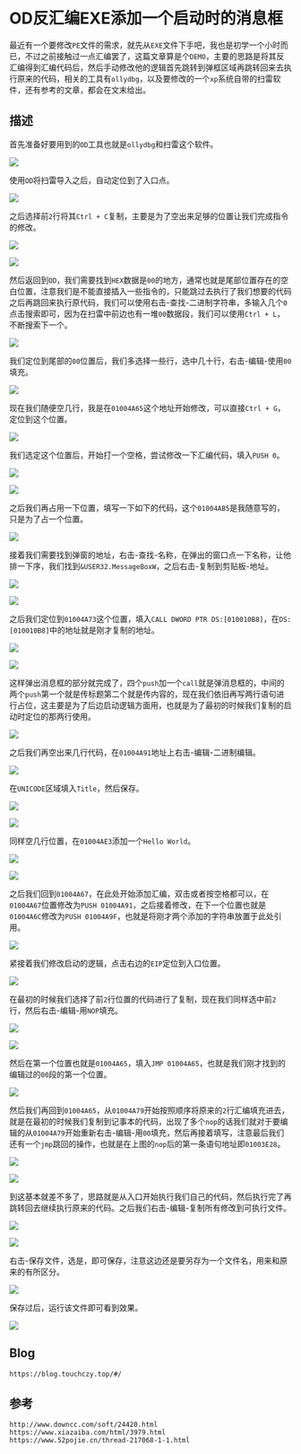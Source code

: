 # OD反汇编EXE添加一个启动时的消息框
最近有一个要修改`PE`文件的需求，就先从`EXE`文件下手吧，我也是初学一个小时而已，不过之前接触过一点汇编罢了，这篇文章算是个`DEMO`，主要的思路是将其反汇编得到汇编代码后，然后手动修改他的逻辑首先跳转到弹框区域再跳转回来去执行原来的代码，相关的工具有`ollydbg`，以及要修改的一个`xp`系统自带的扫雷软件，还有参考的文章，都会在文末给出。

## 描述
首先准备好要用到的`OD`工具也就是`ollydbg`和扫雷这个软件。

![](screenshots/2023-04-14-21-05-32.png)

使用`OD`将扫雷导入之后，自动定位到了入口点。

![](screenshots/2023-04-14-21-05-38.png)

之后选择前`2`行将其`Ctrl + C`复制，主要是为了空出来足够的位置让我们完成指令的修改。

![](screenshots/2023-04-14-21-06-24.png)

![](screenshots/2023-04-14-21-06-29.png)



然后返回到`OD`，我们需要找到`HEX`数据是`00`的地方，通常也就是尾部位置存在的空白位置，注意我们是不能直接插入一些指令的，只能跳过去执行了我们想要的代码之后再跳回来执行原代码，我们可以使用右击-查找-二进制字符串，多输入几个`0`点击搜索即可，因为在扫雷中前边也有一堆`00`数据段，我们可以使用`Ctrl + L`，不断搜索下一个。


![](screenshots/2023-04-14-21-06-36.png)

我们定位到尾部的`00`位置后，我们多选择一些行，选中几十行，右击-编辑-使用`00`填充。


![](screenshots/2023-04-14-21-06-43.png)

现在我们随便空几行，我是在`01004A65`这个地址开始修改，可以直接`Ctrl + G`，定位到这个位置。


![](screenshots/2023-04-14-21-06-49.png)


我们选定这个位置后，开始打一个空格，尝试修改一下汇编代码，填入`PUSH 0`。


![](screenshots/2023-04-14-21-06-55.png)

![](screenshots/2023-04-14-21-07-00.png)


之后我们再占用一下位置，填写一下如下的代码，这个`01004AB5`是我随意写的，只是为了占一个位置。

![](screenshots/2023-04-14-21-07-07.png)

接着我们需要找到弹窗的地址，右击-查找-名称，在弹出的窗口点一下名称，让他排一下序，我们找到`&USER32.MessageBoxW`，之后右击-复制到剪贴板-地址。

![](screenshots/2023-04-14-21-07-13.png)

![](screenshots/2023-04-14-21-07-19.png)

之后我们定位到`01004A73`这个位置，填入`CALL DWORD PTR DS:[010010B8]`，在`DS:[010010B8]`中的地址就是刚才复制的地址。

![](screenshots/2023-04-14-21-07-25.png)

![](screenshots/2023-04-14-21-07-32.png)

这样弹出消息框的部分就完成了，四个`push`加一个`call`就是弹消息框的，中间的两个`push`第一个就是传标题第二个就是传内容的，现在我们依旧再写两行语句进行占位，这主要是为了后边启动逻辑方面用，也就是为了最初的时候我们复制的启动时定位的那两行使用。

![](screenshots/2023-04-14-21-07-40.png)

之后我们再空出来几行代码，在`01004A91`地址上右击-编辑-二进制编辑。

![](screenshots/2023-04-14-21-07-48.png)

在`UNICODE`区域填入`Title`，然后保存。

![](screenshots/2023-04-14-21-07-53.png)

![](screenshots/2023-04-14-21-08-00.png)

同样空几行位置，在`01004AE3`添加一个`Hello World`。

![](screenshots/2023-04-14-21-08-07.png)

![](screenshots/2023-04-14-21-08-14.png)

之后我们回到`01004A67`，在此处开始添加汇编，双击或者按空格都可以，在`01004A67`位置修改为`PUSH 01004A91`，之后接着修改，在下一个位置也就是`01004A6C`修改为`PUSH 01004A9F`，也就是将刚才两个添加的字符串放置于此处引用。

![](screenshots/2023-04-14-21-08-21.png)

紧接着我们修改启动的逻辑，点击右边的`EIP`定位到入口位置。

![](screenshots/2023-04-14-21-08-29.png)

在最初的时候我们选择了前`2`行位置的代码进行了复制，现在我们同样选中前`2`行，然后右击-编辑-用`NOP`填充。

![](screenshots/2023-04-14-21-08-35.png)

![](screenshots/2023-04-14-21-08-41.png)

然后在第一个位置也就是`01004A65`，填入`JMP 01004A65`，也就是我们刚才找到的编辑过的`00`段的第一个位置。

![](screenshots/2023-04-14-21-08-48.png)

然后我们再回到`01004A65`，从`01004A79`开始按照顺序将原来的`2`行汇编填充进去，就是在最初的时候我们复制到记事本的代码，出现了多个`nop`的话我们就对于要编辑的从`01004A79`开始重新右击-编辑-用`00`填充，然后再接着填写，注意最后我们还有一个`jmp`跳回的操作，也就是在上图的`nop`后的第一条语句地址即`01003E28`。

![](screenshots/2023-04-14-21-08-55.png)

![](screenshots/2023-04-14-21-09-00.png)

到这基本就差不多了，思路就是从入口开始执行我们自己的代码，然后执行完了再跳转回去继续执行原来的代码。之后我们右击-编辑-复制所有修改到可执行文件。

![](screenshots/2023-04-14-21-09-08.png)

![](screenshots/2023-04-14-21-09-14.png)

右击-保存文件，选是，即可保存，注意这边还是要另存为一个文件名，用来和原来的有所区分。


![](screenshots/2023-04-14-21-09-37.png)

保存过后，运行该文件即可看到效果。

![](screenshots/2023-04-14-21-09-43.png)

## Blog

```
https://blog.touchczy.top/#/
```

## 参考

```
http://www.downcc.com/soft/24420.html
https://www.xiazaiba.com/html/3979.html
https://www.52pojie.cn/thread-217068-1-1.html
```
